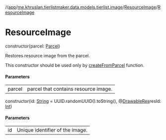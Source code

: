//[app](../../../index.md)/[me.khruslan.tierlistmaker.data.models.tierlist.image](../index.md)/[ResourceImage](index.md)/[ResourceImage](-resource-image.md)

# ResourceImage

constructor(parcel: [Parcel](https://developer.android.com/reference/kotlin/android/os/Parcel.html))

Restores resource image from the parcel.

This constructor should be used only by [createFromParcel](-c-r-e-a-t-o-r/create-from-parcel.md) function.

#### Parameters

| | |
|---|---|
| parcel | parcel that contains resource image. |

constructor(id: [String](https://kotlinlang.org/api/latest/jvm/stdlib/kotlin/-string/index.html) = UUID.randomUUID().toString(), @[DrawableRes](https://developer.android.com/reference/kotlin/androidx/annotation/DrawableRes.html)resId: [Int](https://kotlinlang.org/api/latest/jvm/stdlib/kotlin/-int/index.html))

#### Parameters

| | |
|---|---|
| id | Unique identifier of the image. |
